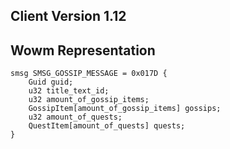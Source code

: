 ## Client Version 1.12

## Wowm Representation
```rust,ignore
smsg SMSG_GOSSIP_MESSAGE = 0x017D {
    Guid guid;    
    u32 title_text_id;    
    u32 amount_of_gossip_items;    
    GossipItem[amount_of_gossip_items] gossips;    
    u32 amount_of_quests;    
    QuestItem[amount_of_quests] quests;    
}

```
